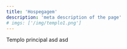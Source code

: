 ```yaml
---
title: 'Hospegagem'
description: 'meta description of the page'
# imgs: ['/img/templo1.png']
---
```

Templo principal asd asd